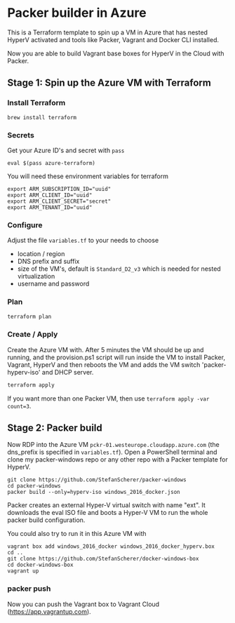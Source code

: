 # Packer builder in Azure

This is a Terraform template to spin up a VM in Azure that has nested HyperV
activated and tools like Packer, Vagrant and Docker CLI installed.

Now you are able to build Vagrant base boxes for HyperV in the Cloud with Packer.

## Stage 1: Spin up the Azure VM with Terraform

### Install Terraform

```
brew install terraform
```

### Secrets

Get your Azure ID's and secret with `pass`

```
eval $(pass azure-terraform)
```

You will need these environment variables for terraform

```
export ARM_SUBSCRIPTION_ID="uuid"
export ARM_CLIENT_ID="uuid"
export ARM_CLIENT_SECRET="secret"
export ARM_TENANT_ID="uuid"
```

### Configure

Adjust the file `variables.tf` to your needs to choose

- location / region
- DNS prefix and suffix
- size of the VM's, default is `Standard_D2_v3` which is needed for nested virtualization
- username and password

### Plan

```bash
terraform plan
```

### Create / Apply

Create the Azure VM with. After 5 minutes the VM should be up and running, and the provision.ps1 script will run inside the VM to install Packer, Vagrant, HyperV and then reboots the VM and adds the VM switch 'packer-hyperv-iso' and DHCP server.

```bash
terraform apply
```

If you want more than one Packer VM, then use `terraform apply -var count=3`.

## Stage 2: Packer build

Now RDP into the Azure VM `pckr-01.westeurope.cloudapp.azure.com` (the dns_prefix is specified in `variables.tf`). Open a PowerShell terminal and clone my packer-windows repo or any other repo with a Packer template for HyperV.

```
git clone https://github.com/StefanScherer/packer-windows
cd packer-windows
packer build --only=hyperv-iso windows_2016_docker.json
```

Packer creates an external Hyper-V virtual switch with name "ext". It downloads the eval ISO file and boots a Hyper-V VM to run the whole packer build configuration.

You could also try to run it in this Azure VM with

```
vagrant box add windows_2016_docker windows_2016_docker_hyperv.box
cd ..
git clone https://github.com/StefanScherer/docker-windows-box
cd docker-windows-box
vagrant up
```

### packer push

Now you can push the Vagrant box to Vagrant Cloud (https://app.vagrantup.com).
